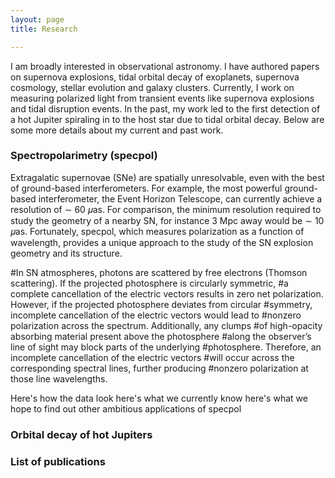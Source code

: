 ```yaml
---
layout: page
title: Research

---
```


I am broadly interested in observational astronomy. I have authored papers on supernova explosions, tidal orbital decay of exoplanets, supernova cosmology, stellar evolution and galaxy clusters. Currently, I work on measuring polarized light from transient events like supernova explosions and tidal disruption events. In the past, my work led to the first detection of a hot Jupiter spiraling in to the host star due to tidal orbital decay. Below are some more details about my current and past work. 


### Spectropolarimetry (specpol)
Extragalatic supernovae (SNe) are spatially unresolvable, even with the best of ground-based interferometers. For example, the most powerful ground-based interferometer, the Event Horizon Telescope, can currently achieve a resolution of ∼ 60 𝜇as. For comparison, the minimum resolution required to study the geometry of a nearby SN, for instance 3 Mpc away would be ∼ 10 𝜇as. Fortunately, specpol, which measures polarization as a function of wavelength, provides a unique approach to the study of the SN explosion geometry and its structure. 

#In SN atmospheres, photons are scattered by free electrons (Thomson scattering). If the projected photosphere is circularly symmetric,
#a complete cancellation of the electric vectors results in zero net polarization. However, if the projected photosphere deviates from circular
#symmetry, incomplete cancellation of the electric vectors would lead to
#nonzero polarization across the spectrum. Additionally, any clumps
#of high-opacity absorbing material present above the photosphere
#along the observer’s line of sight may block parts of the underlying
#photosphere. Therefore, an incomplete cancellation of the electric vectors
#will occur across the corresponding spectral lines, further producing
#nonzero polarization at those line wavelengths. 

Here's how the data look
here's what we currently know
here's what we hope to find out
other ambitious applications of specpol



### Orbital decay of hot Jupiters





### List of publications



